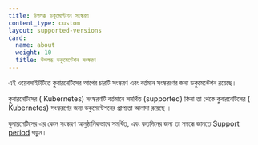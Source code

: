 ```yaml
---
title: উপলব্ধ ডকুমেন্টেশন সংস্করণ
content_type: custom
layout: supported-versions
card:
  name: about
  weight: 10
  title: উপলব্ধ ডকুমেন্টেশন সংস্করণ
---
```



এই ওয়েবসাইটটিতে কুবারনেটিসের  আগের চারটি সংস্করণ এবং বর্তমান সংস্করণের জন্য ডকুমেন্টেশন রয়েছে।


কুবারনেটিসের ( Kubernetes) সংস্করণটি   বর্তমানে সমর্থিত (supported) কিনা তা থেকে কুবারনেটিসের ( Kubernetes) সংস্করণের জন্য ডকুমেন্টেশনের প্রাপ্যতা আলাদা রয়েছে ।

কুবারনেটিসের এর কোন সংস্করণ আনুষ্ঠানিকভাবে সমর্থিত, এবং কতদিনের জন্য তা সম্বন্ধে জানতে [Support period](/releases/patch-releases/#support-period) পড়ুন।

